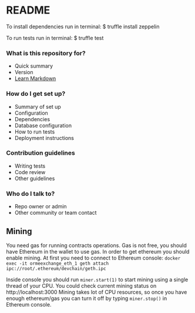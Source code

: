 # README

To install dependencies run in terminal:
$ truffle install zeppelin

To run tests run in terminal:
$ truffle test

### What is this repository for? ###

* Quick summary
* Version
* [Learn Markdown](https://bitbucket.org/tutorials/markdowndemo)

### How do I get set up? ###

* Summary of set up
* Configuration
* Dependencies
* Database configuration
* How to run tests
* Deployment instructions

### Contribution guidelines ###

* Writing tests
* Code review
* Other guidelines

### Who do I talk to? ###

* Repo owner or admin
* Other community or team contact

## Mining

You need gas for running contracts operations. Gas is not free, you should have Ethereum in the wallet to use gas.
In order to get ethereum you should enable mining. At first you need to connect to Ethereum console:
`docker exec -it ormeexchange_eth_1 geth attach ipc://root/.ethereum/devchain/geth.ipc`

Inside console you should run `miner.start(1)` to start mining using a single thread of your CPU.
You could check current mining status on http://localhost:3000
Mining takes lot of CPU resources, so once you have enough ethereum/gas you can turn it off by typing `miner.stop()` in Ethereum console.